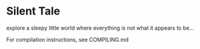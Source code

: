 # Silent Tale

explore a sleepy little world where everything is not what it appears to be...


For compilation instructions, see COMPILING.md
